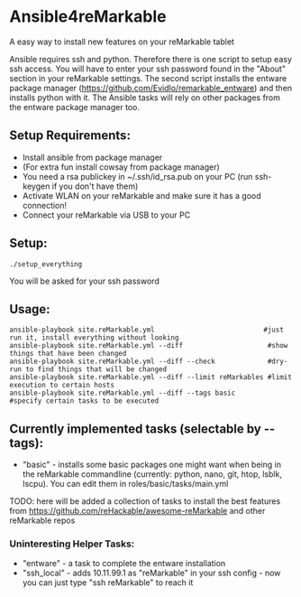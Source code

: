 # Ansible4reMarkable
A easy way to install new features on your reMarkable tablet

Ansible requires ssh and python.
Therefore there is one script to setup easy ssh access. You will have to enter your ssh password found in the "About" section in your reMarkable settings.
The second script installs the entware package manager (https://github.com/Evidlo/remarkable_entware) and then installs python with it.
The Ansible tasks will rely on other packages from the entware package manager too.

## Setup Requirements:
- Install ansible from package manager
- (For extra fun install cowsay from package manager)
- You need a rsa publickey in ~/.ssh/id_rsa.pub on your PC (run ssh-keygen if you don't have them)
- Activate WLAN on your reMarkable and make sure it has a good connection!
- Connect your reMarkable via USB to your PC

## Setup:
```
./setup_everything
```
You will be asked for your ssh password

## Usage:
```
ansible-playbook site.reMarkable.yml                           #just run it, install everything without looking
ansible-playbook site.reMarkable.yml --diff                     #show things that have been changed
ansible-playbook site.reMarkable.yml --diff --check             #dry-run to find things that will be changed
ansible-playbook site.reMarkable.yml --diff --limit reMarkables #limit execution to certain hosts
ansible-playbook site.reMarkable.yml --diff --tags basic        #specify certain tasks to be executed
```
## Currently implemented tasks (selectable by --tags):

- "basic" - installs some basic packages one might want when being in the reMarkable commandline (currently: python, nano, git, htop, lsblk, lscpu).
  You can edit them in roles/basic/tasks/main.yml

TODO: here will be added a collection of tasks to install the best features from https://github.com/reHackable/awesome-reMarkable and other reMarkable repos

### Uninteresting Helper Tasks:

- "entware" - a task to complete the entware installation
- "ssh_local" - adds 10.11.99.1 as "reMarkable" in your ssh config - now you can just type "ssh reMarkable" to reach it
